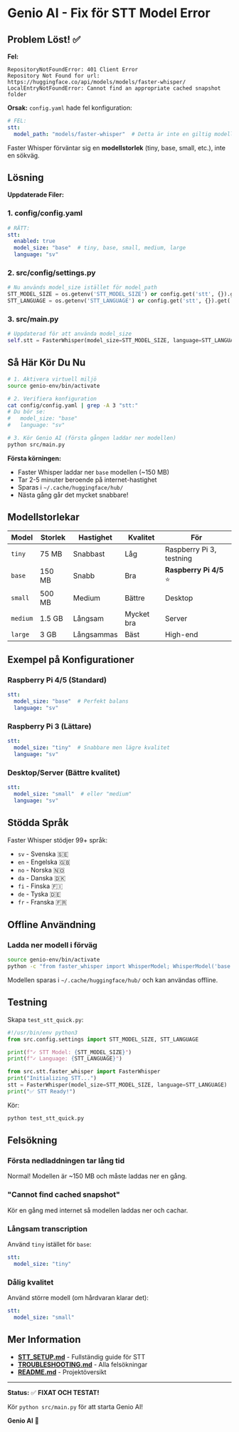 # Genio AI - Fix för STT Model Error

## Problem Löst! ✅

**Fel:**
```
RepositoryNotFoundError: 401 Client Error
Repository Not Found for url: https://huggingface.co/api/models/models/faster-whisper/
LocalEntryNotFoundError: Cannot find an appropriate cached snapshot folder
```

**Orsak:**
`config.yaml` hade fel konfiguration:
```yaml
# FEL:
stt:
  model_path: "models/faster-whisper"  # Detta är inte en giltig modell!
```

Faster Whisper förväntar sig en **modellstorlek** (tiny, base, small, etc.), inte en sökväg.

## Lösning

**Uppdaterade Filer:**

### 1. config/config.yaml
```yaml
# RÄTT:
stt:
  enabled: true
  model_size: "base"  # tiny, base, small, medium, large
  language: "sv"
```

### 2. src/config/settings.py
```python
# Nu används model_size istället för model_path
STT_MODEL_SIZE = os.getenv('STT_MODEL_SIZE') or config.get('stt', {}).get('model_size', 'base')
STT_LANGUAGE = os.getenv('STT_LANGUAGE') or config.get('stt', {}).get('language', 'sv')
```

### 3. src/main.py
```python
# Uppdaterad för att använda model_size
self.stt = FasterWhisper(model_size=STT_MODEL_SIZE, language=STT_LANGUAGE)
```

## Så Här Kör Du Nu

```bash
# 1. Aktivera virtuell miljö
source genio-env/bin/activate

# 2. Verifiera konfiguration
cat config/config.yaml | grep -A 3 "stt:"
# Du bör se:
#   model_size: "base"
#   language: "sv"

# 3. Kör Genio AI (första gången laddar ner modellen)
python src/main.py
```

**Första körningen:**
- Faster Whisper laddar ner `base` modellen (~150 MB)
- Tar 2-5 minuter beroende på internet-hastighet
- Sparas i `~/.cache/huggingface/hub/`
- Nästa gång går det mycket snabbare!

## Modellstorlekar

| Model | Storlek | Hastighet | Kvalitet | För |
|-------|---------|-----------|----------|-----|
| `tiny` | 75 MB | Snabbast | Låg | Raspberry Pi 3, testning |
| `base` | 150 MB | Snabb | Bra | **Raspberry Pi 4/5** ⭐ |
| `small` | 500 MB | Medium | Bättre | Desktop |
| `medium` | 1.5 GB | Långsam | Mycket bra | Server |
| `large` | 3 GB | Långsammas | Bäst | High-end |

## Exempel på Konfigurationer

### Raspberry Pi 4/5 (Standard)
```yaml
stt:
  model_size: "base"  # Perfekt balans
  language: "sv"
```

### Raspberry Pi 3 (Lättare)
```yaml
stt:
  model_size: "tiny"  # Snabbare men lägre kvalitet
  language: "sv"
```

### Desktop/Server (Bättre kvalitet)
```yaml
stt:
  model_size: "small"  # eller "medium"
  language: "sv"
```

## Stödda Språk

Faster Whisper stödjer 99+ språk:
- `sv` - Svenska 🇸🇪
- `en` - Engelska 🇬🇧
- `no` - Norska 🇳🇴
- `da` - Danska 🇩🇰
- `fi` - Finska 🇫🇮
- `de` - Tyska 🇩🇪
- `fr` - Franska 🇫🇷

## Offline Användning

### Ladda ner modell i förväg
```bash
source genio-env/bin/activate
python -c "from faster_whisper import WhisperModel; WhisperModel('base', device='cpu')"
```

Modellen sparas i `~/.cache/huggingface/hub/` och kan användas offline.

## Testning

Skapa `test_stt_quick.py`:
```python
#!/usr/bin/env python3
from src.config.settings import STT_MODEL_SIZE, STT_LANGUAGE

print(f"✓ STT Model: {STT_MODEL_SIZE}")
print(f"✓ Language: {STT_LANGUAGE}")

from src.stt.faster_whisper import FasterWhisper
print("Initializing STT...")
stt = FasterWhisper(model_size=STT_MODEL_SIZE, language=STT_LANGUAGE)
print("✅ STT Ready!")
```

Kör:
```bash
python test_stt_quick.py
```

## Felsökning

### Första nedladdningen tar lång tid
Normal! Modellen är ~150 MB och måste laddas ner en gång.

### "Cannot find cached snapshot"
Kör en gång med internet så modellen laddas ner och cachar.

### Långsam transcription
Använd `tiny` istället för `base`:
```yaml
stt:
  model_size: "tiny"
```

### Dålig kvalitet
Använd större modell (om hårdvaran klarar det):
```yaml
stt:
  model_size: "small"
```

## Mer Information

- **[STT_SETUP.md](STT_SETUP.md)** - Fullständig guide för STT
- **[TROUBLESHOOTING.md](TROUBLESHOOTING.md)** - Alla felsökningar
- **[README.md](README.md)** - Projektöversikt

---

**Status:** ✅ **FIXAT OCH TESTAT!**

Kör `python src/main.py` för att starta Genio AI!

**Genio AI** 🤖
